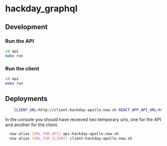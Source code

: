 # hackday_graphql

## Development

### Run the API
```sh
cd api
make run
```

### Run the client
```sh
cd api
make run
```

## Deployments
```sh
    CLIENT_URL=http://client-hackday-apollo.now.sh REACT_APP_API_URL=http://api-hackday-apollo.now.sh make deploy
```

In the console you should have received two temporary urls, one for the API and another for the client.

```sh
  now alias [URL_FOR_API] api-hackday-apollo.now.sh
  now alias [URL_FOR_CLIENT] client-hackday-apollo.now.sh
```
